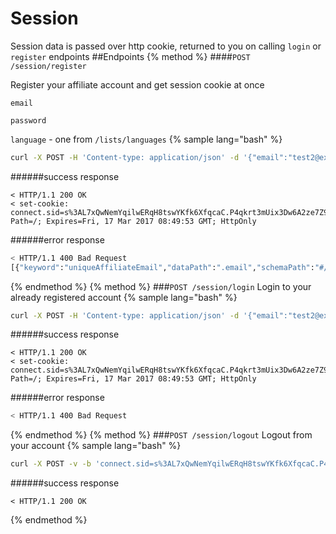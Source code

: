 # Session
Session data is passed over http cookie, returned to you on calling `login` or `register` endpoints
##Endpoints
{% method %}
####`POST /session/register`

Register your affiliate account and get session cookie at once

`email`

`password`

`language` - one from `/lists/languages`
{% sample lang="bash" %}
```bash
curl -X POST -H 'Content-type: application/json' -d '{"email":"test2@example.com", "password":"1", "language":"ru"}' -v http://dashboard.everad.com/v2/session/register
```
######success response
```
< HTTP/1.1 200 OK
< set-cookie: connect.sid=s%3AL7xQwNemYqilwERqH8tswYKfk6XfqcaC.P4qkrt3mUix3Dw6A2ze7Z9phswc%2FHIKqGYZ4YJyLYE0; Path=/; Expires=Fri, 17 Mar 2017 08:49:53 GMT; HttpOnly
```
######error response
```bash
< HTTP/1.1 400 Bad Request
[{"keyword":"uniqueAffiliateEmail","dataPath":".email","schemaPath":"#/properties/email/uniqueAffiliateEmail","params":{"keyword":"uniqueAffiliateEmail"},"message":"should pass \"uniqueAffiliateEmail\" keyword validation"}]
```
{% endmethod %}
{% method %}
###`POST /session/login`
Login to your already registered account
{% sample lang="bash" %}
```bash
curl -X POST -H 'Content-type: application/json' -d '{"email":"test2@example.com", "password":"1"}' -v http://dashboard.everad.com/v2/session/login
```
######success response
```
< HTTP/1.1 200 OK
< set-cookie: connect.sid=s%3AL7xQwNemYqilwERqH8tswYKfk6XfqcaC.P4qkrt3mUix3Dw6A2ze7Z9phswc%2FHIKqGYZ4YJyLYE0; Path=/; Expires=Fri, 17 Mar 2017 08:49:53 GMT; HttpOnly
```
######error response
```bash
< HTTP/1.1 400 Bad Request
```
{% endmethod %}
{% method %}
###`POST /session/logout`
Logout from your account
{% sample lang="bash" %}
```bash
curl -X POST -v -b 'connect.sid=s%3AL7xQwNemYqilwERqH8tswYKfk6XfqcaC.P4qkrt3mUix3Dw6A2ze7Z9phswc%2FHIKqGYZ4YJyLYE0' http://dashboard.everad.com/v2/session/logout
```
######success response
```
< HTTP/1.1 200 OK
```
{% endmethod %}